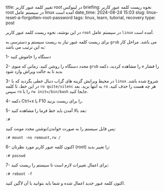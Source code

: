 title: تغییر کلمه عبور کاربر root در لینوکس
briefing: نحوه ریست کلمه عبور کاربر root در سیستم عامل linux آمده است
date_time: 2024-08-24 15:03
slug: linux-reset-a-forgotten-root-password
tags: linux, learn, tutorial, recovery 
type: post

در این نوشته، نحوه ریست کلمه عبور کاربر `root` در سیستم عامل `linux` آمده است.

برای ریست کلمه عبور نیاز به ریست سیستم و دسترسی به `grub` می باشد. مراحل کار به این ترتیب می باشد:

 1- دستگاه را خاموش کنید
 
 2- مجدد دستگاه را روشن کنید. زمانی که منوی `grub` را مشاهده کردید، دکمه `e` را فشار بدید
 تا به حالت ویراش وارد شود
 
 3- در محیط ویرایش گزینه های گراب دنبال خطی بگردید که با `linux` شروع شده باشد. در این خط، تا کلمه 
  `ro quite/silenc` به انتها برید. بعد `ro` هر چه هست را حذف کنید. سپس `ro` را با `rw init=/bin/bash` 
  جابجا کنید.
 
 4- دکمه Ctrl+x یا F10 را برای ریست بزنید.
 
 5- بعد بالا آمدن باید خط فرما را مشاهده کنید:
 
    :#

پس فایل سیستم را به صورت خواندن/نوشتن مجدد مونت کنید:

    :# mount -no remount,rw /

 6- اکنون کلمه عبور کاربر مورد نظرتان (root) را تغییر بدید:
 
    :# passwd

 7- برای اعمال تغییرات لازم است تا سیستم را ریست کنید:
 
    :# reboot -f

اکنون کلمه عبور جدید اعمال شده و شما باید بتوانید با آن لاگین کنید.